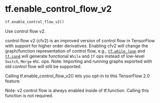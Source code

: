 <div itemscope itemtype="http://developers.google.com/ReferenceObject">
<meta itemprop="name" content="tf.enable_control_flow_v2" />
<meta itemprop="path" content="Stable" />
</div>

# tf.enable_control_flow_v2

``` python
tf.enable_control_flow_v2()
```

Use control flow v2.

control flow v2 (cfv2) is an improved version of control flow in TensorFlow
with support for higher order derivatives. Enabling cfv2 will change the
graph/function representation of control flow, e.g., <a href="../tf/while_loop.md"><code>tf.while_loop</code></a> and
<a href="../tf/cond.md"><code>tf.cond</code></a> will generate functional `While` and `If` ops instead of low-level
`Switch`, `Merge` etc. ops. Note: Importing and running graphs exported
with old control flow will still be supported.

Calling tf.enable_control_flow_v2() lets you opt-in to this TensorFlow 2.0
feature.

Note: v2 control flow is always enabled inside of tf.function. Calling this
function is not required.